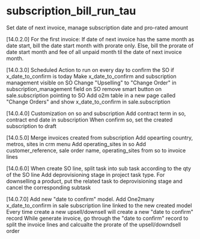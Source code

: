 # subscription_bill_run_tau
Set date of next invoice, manage subscription date and pro-rated amount

[14.0.2.0]
For the first invoice:
If date of next invoice has the same month as date start,
bill the date start month with prorate only.
Else, bill the prorate of date start month and fee of all
unpaid month til the date of next invoice month.

[14.0.3.0]
Scheduled Action to run on every day to confirm the SO if x_date_to_confirm is today
Make x_date_to_confirm and subscription management visible on SO
Change "Upselling" to "Change Order" in subscription_management field on SO
remove smart button on sale.subscription pointing to SO
Add o2m table in a new page called "Change Orders" and show x_date_to_confirm in sale.subscription

[14.0.4.0]
Customization on so and subscription
Add contract term in so, contract end date in subscription
When confirm so, set the created subscription to draft

[14.0.5.0]
Merge invoices created from subscription
Add opearting country, metros, sites in crm menu
Add operating_sites in so
Add customer_reference, sale order name, operating_sites from so to invoice lines

[14.0.6.0]
When create SO line, split task into sub task according to the qty of the SO line
Add deprovisioning stage in project task type.
For downselling a product, put the related task to deprovisioning stage and
cancel the corresponding subtask

[14.0.7.0]
Add new "date to confirm" model.
Add One2many x_date_to_confirm in sale subscription line linked to the new created model
Every time create a new upsell/downsell will create a new "date to confirm" record
While generate invoice, go through the "date to confirm" record to split the invoice lines
and calcualte the prorate of the upsell/downdsell order

